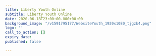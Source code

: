 ```yaml
---
title: Liberty Youth Online
subtitle: Liberty Youth Online
date: 2020-06-18T23:00:00.000+00:00
background_image: "/v1591795177/WebsiteYouth_1920x1080_tjgzb4.png"
logo: ''
call_to_action: []
expiry_date: 
published: false

---
```

